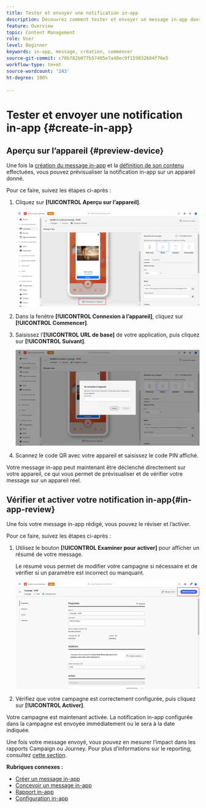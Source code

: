```yaml
---
title: Tester et envoyer une notification in-app
description: Découvrez comment tester et envoyer un message in-app dans Journey Optimizer.
feature: Overview
topic: Content Management
role: User
level: Beginner
keywords: in-app, message, création, commencer
source-git-commit: c70b782b077b57485e7a40ec9f159832604f76e5
workflow-type: tm+mt
source-wordcount: '243'
ht-degree: 100%

---
```


# Tester et envoyer une notification in-app {#create-in-app}

## Aperçu sur l’appareil {#preview-device}

Une fois la [création du message in-app](create-in-app.md) et la [définition de son contenu](design-in-app.md) effectuées, vous pouvez prévisualiser la notification in-app sur un appareil donné.

Pour ce faire, suivez les étapes ci-après :

1. Cliquez sur **[!UICONTROL Aperçu sur l’appareil]**.

   ![](assets/in_app_create_6.png)

1. Dans la fenêtre **[!UICONTROL Connexion à l’appareil]**, cliquez sur **[!UICONTROL Commencer]**.

1. Saisissez l’**[!UICONTROL URL de base]** de votre application, puis cliquez sur **[!UICONTROL Suivant]**.

   ![](assets/in_app_create_7.png)

1. Scannez le code QR avec votre appareil et saisissez le code PIN affiché.

Votre message in-app peut maintenant être déclenché directement sur votre appareil, ce qui vous permet de prévisualiser et de vérifier votre message sur un appareil réel.

## Vérifier et activer votre notification in-app{#in-app-review}

Une fois votre message in-app rédigé, vous pouvez le réviser et l’activer.

Pour ce faire, suivez les étapes ci-après :

1. Utilisez le bouton **[!UICONTROL Examiner pour activer]** pour afficher un résumé de votre message.

   Le résumé vous permet de modifier votre campagne si nécessaire et de vérifier si un paramètre est incorrect ou manquant.

   ![](assets/in_app_create_5.png)

1. Vérifiez que votre campagne est correctement configurée, puis cliquez sur **[!UICONTROL Activer]**.

Votre campagne est maintenant activée. La notification in-app configurée dans la campagne est envoyée immédiatement ou le sera à la date indiquée.

Une fois votre message envoyé, vous pouvez en mesurer l’impact dans les rapports Campaign ou Journey. Pour plus d’informations sur le reporting, consultez [cette section](../reports/campaign-global-report.md#inapp-report).

**Rubriques connexes :**

* [Créer un message in-app](create-in-app.md)
* [Concevoir un message in-app](design-in-app.md)
* [Rapport in-app](../reports/campaign-global-report.md#inapp-report)
* [Configuration in-app](inapp-configuration.md)

